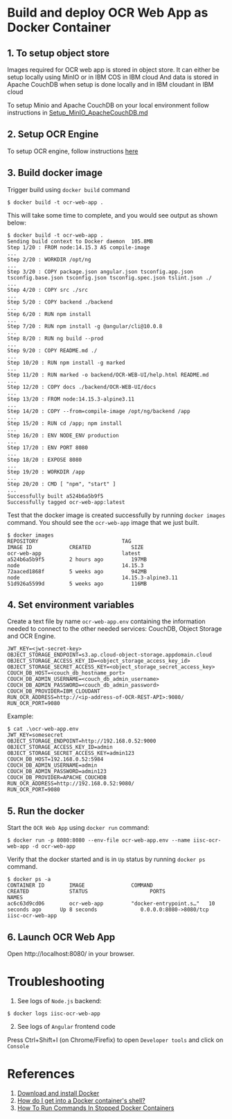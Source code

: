 # Build and deploy OCR Web App as Docker Container

## 1. To setup object store
Images required for OCR web app is stored in object store. It can either be setup locally using MinIO or in IBM COS in IBM cloud
And data is stored in Apache CouchDB when setup is done locally and in IBM cloudant in IBM cloud

To setup Minio and Apache CouchDB on your local environment follow instructions in [Setup_MinIO_ApacheCouchDB.md](Setup_MinIO_ApacheCouchDB.md)

## 2. Setup OCR Engine
To setup OCR engine, follow instructions [here](https://github.com/MILE-IISc/MILE-OCR-Engine/blob/master/Build.md)

## 3. Build docker image

Trigger build using `docker build` command
```
$ docker build -t ocr-web-app .
```

This will take some time to complete, and you would see output as shown below:
```
$ docker build -t ocr-web-app .
Sending build context to Docker daemon  105.8MB
Step 1/20 : FROM node:14.15.3 AS compile-image
...
Step 2/20 : WORKDIR /opt/ng
...
Step 3/20 : COPY package.json angular.json tsconfig.app.json tsconfig.base.json tsconfig.json tsconfig.spec.json tslint.json ./
...
Step 4/20 : COPY src ./src
...
Step 5/20 : COPY backend ./backend
...
Step 6/20 : RUN npm install
...
Step 7/20 : RUN npm install -g @angular/cli@10.0.8
...
Step 8/20 : RUN ng build --prod
...
Step 9/20 : COPY README.md ./
...
Step 10/20 : RUN npm install -g marked
...
Step 11/20 : RUN marked -o backend/OCR-WEB-UI/help.html README.md
...
Step 12/20 : COPY docs ./backend/OCR-WEB-UI/docs
...
Step 13/20 : FROM node:14.15.3-alpine3.11
...
Step 14/20 : COPY --from=compile-image /opt/ng/backend /app
...
Step 15/20 : RUN cd /app; npm install
...
Step 16/20 : ENV NODE_ENV production
...
Step 17/20 : ENV PORT 8080
...
Step 18/20 : EXPOSE 8080
...
Step 19/20 : WORKDIR /app
...
Step 20/20 : CMD [ "npm", "start" ]
...
Successfully built a524b6a5b9f5
Successfully tagged ocr-web-app:latest
```

Test that the docker image is created successfully by running `docker images` command. You should see the `ocr-web-app` image that we just built.
```
$ docker images
REPOSITORY                           TAG                                              IMAGE ID            CREATED             SIZE
ocr-web-app                          latest                                           a524b6a5b9f5        2 hours ago         197MB
node                                 14.15.3                                          72aaced1868f        5 weeks ago         942MB
node                                 14.15.3-alpine3.11                               51d926a5599d        5 weeks ago         116MB

```

## 4. Set environment variables

Create a text file by name `ocr-web-app.env` containing the information needed to connect to the other needed services: CouchDB, Object Storage and OCR Engine.
```
JWT_KEY=<jwt-secret-key>
OBJECT_STORAGE_ENDPOINT=s3.ap.cloud-object-storage.appdomain.cloud
OBJECT_STORAGE_ACCESS_KEY_ID=<object_storage_access_key_id>
OBJECT_STORAGE_SECRET_ACCESS_KEY=<object_storage_secret_access_key>
COUCH_DB_HOST=<couch_db_hostname_port>
COUCH_DB_ADMIN_USERNAME=<couch_db_admin_username>
COUCH_DB_ADMIN_PASSWORD=<couch_db_admin_password>
COUCH_DB_PROVIDER=IBM_CLOUDANT
RUN_OCR_ADDRESS=http://<ip-address-of-OCR-REST-API>:9080/
RUN_OCR_PORT=9080
```
Example:
```
$ cat .\ocr-web-app.env
JWT_KEY=somesecret
OBJECT_STORAGE_ENDPOINT=http://192.168.0.52:9000
OBJECT_STORAGE_ACCESS_KEY_ID=admin
OBJECT_STORAGE_SECRET_ACCESS_KEY=admin123
COUCH_DB_HOST=192.168.0.52:5984
COUCH_DB_ADMIN_USERNAME=admin
COUCH_DB_ADMIN_PASSWORD=admin123
COUCH_DB_PROVIDER=APACHE_COUCHDB
RUN_OCR_ADDRESS=http://192.168.0.52:9080/
RUN_OCR_PORT=9080
```

## 5. Run the docker

Start the `OCR Web App` using `docker run` command:
```
$ docker run -p 8080:8080 --env-file ocr-web-app.env --name iisc-ocr-web-app -d ocr-web-app
```

Verify that the docker started and is in `Up` status by running `docker ps` command.
```
$ docker ps -a
CONTAINER ID        IMAGE               COMMAND                  CREATED             STATUS                    PORTS                    NAMES
ac6c63d9cd06        ocr-web-app         "docker-entrypoint.s…"   10 seconds ago      Up 8 seconds              0.0.0.0:8080->8080/tcp   iisc-ocr-web-app
```

## 6. Launch OCR Web App

Open http://localhost:8080/ in your browser.

# Troubleshooting

1. See logs of `Node.js` backend:

```
$ docker logs iisc-ocr-web-app
```

2. See logs of `Angular` frontend code

  Press Ctrl+Shift+I (on Chrome/Firefix) to open `Developer tools` and click on `Console`

# References
1. [Download and install Docker](https://docs.docker.com/get-docker/)
2. [How do I get into a Docker container's shell?](https://stackoverflow.com/questions/30172605/how-do-i-get-into-a-docker-containers-shell)
3. [How To Run Commands In Stopped Docker Containers](https://thorsten-hans.com/how-to-run-commands-in-stopped-docker-containers)
